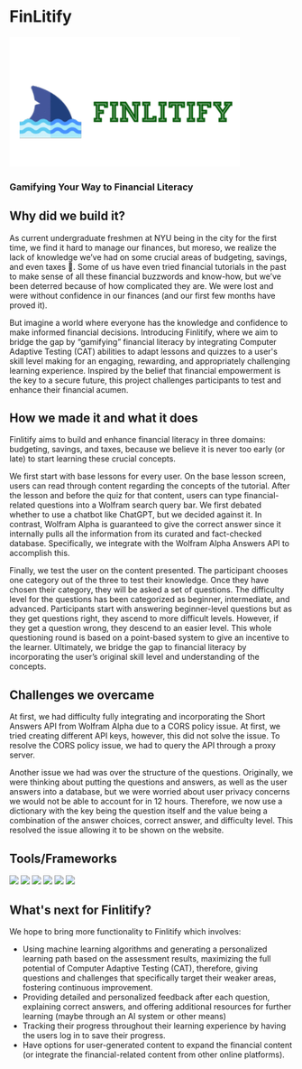 # FinLitify
![finlitify logo](img_tp.gif)
### Gamifying Your Way to Financial Literacy 

## Why did we build it?
As current undergraduate freshmen at NYU being in the city for the first time, we find it hard to manage our finances, but moreso, we realize the lack of knowledge we’ve had on some crucial areas of budgeting, savings, and even taxes 🙁. Some of us have even tried financial tutorials in the past to make sense of all these financial buzzwords and know-how, but we’ve been deterred because of how complicated they are. We were lost and were without confidence in our finances (and our first few months have proved it).

But imagine a world where everyone has the knowledge and confidence to make informed financial decisions. Introducing Finlitify, where we aim to bridge the gap by “gamifying” financial literacy by integrating Computer Adaptive Testing (CAT) abilities to adapt lessons and quizzes to a user's skill level making for an engaging, rewarding, and appropriately challenging learning experience. Inspired by the belief that financial empowerment is the key to a secure future, this project challenges participants to test and enhance their financial acumen.

## How we made it and what it does
Finlitify aims to build and enhance financial literacy in three domains: budgeting, savings, and taxes, because we believe it is never too early (or late) to start learning these crucial concepts.

We first start with base lessons for every user. On the base lesson screen, users can read through content regarding the concepts of the tutorial. After the lesson and before the quiz for that content, users can type financial-related questions into a Wolfram search query bar. We first debated whether to use a chatbot like ChatGPT, but we decided against it. In contrast, Wolfram Alpha is guaranteed to give the correct answer since it internally pulls all the information from its curated and fact-checked database. Specifically, we integrate with the Wolfram Alpha Answers API to accomplish this. 

Finally, we test the user on the content presented. The participant chooses one category out of the three to test their knowledge. Once they have chosen their category, they will be asked a set of questions. The difficulty level for the questions has been categorized as beginner, intermediate, and advanced. Participants start with answering beginner-level questions but as they get questions right, they ascend to more difficult levels. However, if they get a question wrong, they descend to an easier level. This whole questioning round is based on a point-based system to give an incentive to the learner. Ultimately, we bridge the gap to financial literacy by incorporating the user’s original skill level and understanding of the concepts.

## Challenges we overcame
At first, we had difficulty fully integrating and incorporating the Short Answers API from Wolfram Alpha due to a CORS policy issue. At first, we tried creating different API keys, however, this did not solve the issue. To resolve the CORS policy issue, we had to query the API through a proxy server.

Another issue we had was over the structure of the questions. Originally, we were thinking about putting the questions and answers, as well as the user answers into a database, but we were worried about user privacy concerns we would not be able to account for in 12 hours. Therefore, we now use a dictionary with the key being the question itself and the value being a combination of the answer choices, correct answer, and difficulty level. This resolved the issue allowing it to be shown on the website.

## Tools/Frameworks
![](https://img.shields.io/badge/Framework-React-informational?style=flat&logo=React&logoColor=white&color=blue)
![](https://img.shields.io/badge/API-Wolfram-informational?style=flat&logo=Wolfram&logoColor=white&color=red)
![](https://img.shields.io/badge/Code-JavaScript-informational?style=flat&logo=JavaScript&logoColor=white&color=yellow)
![](https://img.shields.io/badge/Code-HTML5-informational?style=flat&logo=HTML5&logoColor=white&color=orange)
![](https://img.shields.io/badge/Code-CSS3-informational?style=flat&logo=CSS3&logoColor=white&color=blue)
![](https://img.shields.io/badge/Tools-GitHub-informational?style=flat&logo=github&logoColor=white&color=green)

## What's next for Finlitify?
We hope to bring more functionality to Finlitify which involves:
- Using machine learning algorithms and generating a personalized learning path based on the assessment results, maximizing the full potential of Computer Adaptive Testing (CAT), therefore, giving questions and challenges that specifically target their weaker areas, fostering continuous improvement.
- Providing detailed and personalized feedback after each question, explaining correct answers, and offering additional resources for further learning (maybe through an AI system or other means)
- Tracking their progress throughout their learning experience by having the users log in to save their progress.
- Have options for user-generated content to expand the financial content (or integrate the financial-related content from other online platforms).